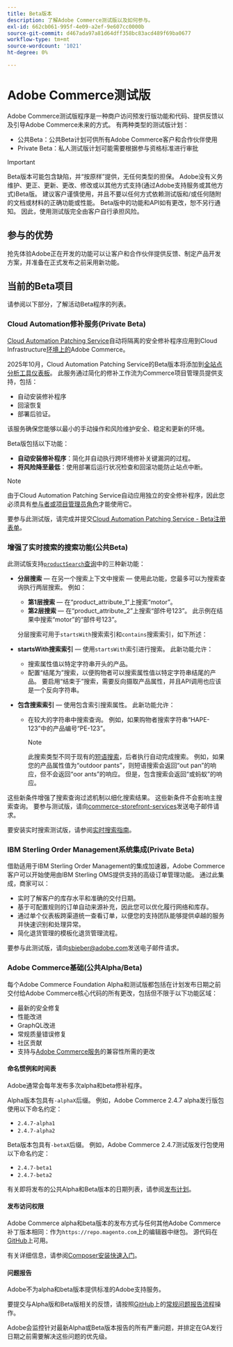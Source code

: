 ```yaml
---
title: Beta版本
description: 了解Adobe Commerce测试版以及如何参与。
exl-id: 662cb061-995f-4e09-a2ef-9e607cc0000b
source-git-commit: d467ada97a81d64dff358bc83acd489f69ba0677
workflow-type: tm+mt
source-wordcount: '1021'
ht-degree: 0%

---
```


# Adobe Commerce测试版

Adobe Commerce测试版程序是一种商户访问预发行版功能和代码、提供反馈以及引导Adobe Commerce未来的方式。 有两种类型的测试版计划：

- 公共Beta：公共Beta计划可供所有Adobe Commerce客户和合作伙伴使用
- Private Beta：私人测试版计划可能需要根据参与资格标准进行审批

>[!IMPORTANT]
>
>Beta版本可能包含缺陷，并“按原样”提供，无任何类型的担保。 Adobe没有义务维护、更正、更新、更改、修改或以其他方式支持(通过Adobe支持服务或其他方式)Beta版。 建议客户谨慎使用，并且不要以任何方式依赖测试版和/或任何随附的文档或材料的正确功能或性能。 Beta版中的功能和API如有更改，恕不另行通知。 因此，使用测试版完全由客户自行承担风险。

## 参与的优势

抢先体验Adobe正在开发的功能可以让客户和合作伙伴提供反馈、制定产品开发方案，并准备在正式发布之前采用新功能。

## 当前的Beta项目

请参阅以下部分，了解活动Beta程序的列表。

### Cloud Automation修补服务(Private Beta)

[Cloud Automation Patching Service](../tools/caps-tool/intro.md)自动将隔离的安全修补程序应用到Cloud Infrastructure[环境上的](https://experienceleague.adobe.com/zh-hans/docs/commerce-on-cloud/user-guide/overview)Adobe Commerce。

2025年10月，Cloud Automation Patching Service的Beta版本将添加到[全站点分析工具仪表板](https://experienceleague.adobe.com/zh-hans/docs/commerce-operations/tools/site-wide-analysis-tool/dashboard)。 此服务通过简化的修补工作流为Commerce项目管理员提供支持，包括：

- 自动安装修补程序
- 回滚恢复
- 部署后验证。

该服务确保您能够以最小的手动操作和风险维护安全、稳定和更新的环境。

Beta版包括以下功能：

- **自动安装修补程序**：简化并自动执行跨环境修补关键漏洞的过程。
- **将风险降至最低**：使用部署后运行状况检查和回滚功能防止站点中断。

>[!NOTE]
>
>由于Cloud Automation Patching Service自动应用独立的安全修补程序，因此您必须具有[参与者或项目管理员角色](https://experienceleague.adobe.com/zh-hans/docs/commerce-on-cloud/user-guide/project/user-access)才能使用它。

要参与此测试版，请完成并提交[Cloud Automation Patching Service - Beta注册表单](https://forms.office.com/r/3Wfxj5nPdB)。

### 增强了实时搜索的搜索功能(公共Beta)

此测试版支持[`productSearch`查询](https://developer.adobe.com/commerce/webapi/graphql/schema/live-search/queries/product-search/)中的三种新功能：

- **分层搜索** — 在另一个搜索上下文中搜索 — 使用此功能，您最多可以为搜索查询执行两层搜索。 例如：

   - **第1层搜索** — 在“product_attribute_1”上搜索“motor”。
   - **第2层搜索** — 在“product_attribute_2”上搜索“部件号123”。 此示例在结果中搜索“motor”的“部件号123”。

  分层搜索可用于`startsWith`搜索索引和`contains`搜索索引，如下所述：

- **startsWith搜索索引** — 使用`startsWith`索引进行搜索。 此新功能允许：

   - 搜索属性值以特定字符串开头的产品。
   - 配置“结尾为”搜索，以便购物者可以搜索属性值以特定字符串结尾的产品。 要启用“结束于”搜索，需要反向摄取产品属性，并且API调用也应该是一个反向字符串。

- **包含搜索索引** — 使用包含索引搜索属性。 此新功能允许：

   - 在较大的字符串中搜索查询。 例如，如果购物者搜索字符串“HAPE-123”中的产品编号“PE-123”。

     >[!NOTE]
     >
     >此搜索类型不同于现有的[短语搜索](https://developer.adobe.com/commerce/webapi/graphql/schema/live-search/queries/product-search/)，后者执行自动完成搜索。 例如，如果您的产品属性值为“outdoor pants”，则短语搜索会返回“out pan”的响应，但不会返回“oor ants”的响应。 但是，包含搜索会返回“或蚂蚁”的响应。

这些新条件增强了搜索查询过滤机制以细化搜索结果。 这些新条件不会影响主搜索查询。 要参与测试版，请向[commerce-storefront-services](mailto:commerce-storefront-services@adobe.com)发送电子邮件请求。

要安装实时搜索测试版，请参阅[实时搜索指南](https://experienceleague.adobe.com/zh-hans/docs/commerce/live-search/install#install-the-live-search-beta)。

### IBM Sterling Order Management系统集成(Private Beta)

借助适用于IBM Sterling Order Management的集成加速器，Adobe Commerce客户可以开始使用由IBM Sterling OMS提供支持的高级订单管理功能。 通过此集成，商家可以：

- 实时了解客户的库存水平和准确的交付日期。
- 基于可配置规则的订单自动来源补充，因此您可以优化履行网络和库存。
- 通过单个仪表板跨渠道统一查看订单，以便您的支持团队能够提供卓越的服务并快速识别和处理异常。
- 简化退货管理的模板化退货管理流程。

要参与此测试版，请向[sbieber@adobe.com](mailto:sbieber@adobe.com)发送电子邮件请求。

### Adobe Commerce基础(公共Alpha/Beta)

每个Adobe Commerce Foundation Alpha和测试版都包括在计划发布日期之前交付给Adobe Commerce核心代码的所有更改，包括但不限于以下功能区域：

- 最新的安全修复
- 性能改进
- GraphQL改进
- 常规质量错误修复
- 社区贡献
- 支持与[Adobe Commerce服务](https://experienceleague.adobe.com/zh-hans/docs/commerce/user-guides/home)的兼容性所需的更改

#### 命名惯例和时间表

Adobe通常会每年发布多次alpha和beta修补程序。

Alpha版本包具有`-alphaX`后缀。 例如，Adobe Commerce 2.4.7 alpha发行版包使用以下命名约定：

- `2.4.7-alpha1`
- `2.4.7-alpha2`

Beta版本包具有`-betaX`后缀。 例如，Adobe Commerce 2.4.7测试版发行包使用以下命名约定：

- `2.4.7-beta1`
- `2.4.7-beta2`

有关即将发布的公共Alpha和Beta版本的日期列表，请参阅[发布计划](schedule.md)。

#### 发布访问权限

Adobe Commerce alpha和beta版本的发布方式与任何其他Adobe Commerce补丁版本相同：作为`https://repo.magento.com`上的编辑器中继包。 源代码在[GitHub](https://github.com/magento/magento2)上可用。

有关详细信息，请参阅[Composer安装快速入门](../installation/composer.md)。

#### 问题报告

Adobe不为alpha和beta版本提供标准的Adobe支持服务。

要提交与Alpha版和Beta版相关的反馈，请按照[GitHub](https://developer.adobe.com/commerce/contributor/guides/code-contributions/)上的[常规问题报告流程](https://github.com/magento/magento2)操作。

Adobe会监控针对最新Alpha或Beta版本报告的所有严重问题，并排定在GA发行日期之前需要解决这些问题的优先级。
